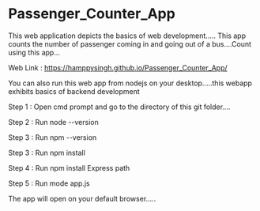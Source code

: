 # Passenger_Counter_App
This web application depicts the basics of web development.....
This app counts the number of passenger coming in and going out of a bus....Count using this app...

Web Link : https://hamppysingh.github.io/Passenger_Counter_App/

You can also run this web app from nodejs on your desktop.....this webapp exhibits basics of backend development

Step 1 : Open cmd prompt and go to the directory of this git folder....

Step 2 : Run node --version

Step 3 : Run npm --version

Step 3 : Run npm install 

Step 4 : Run npm install Express path

Step 5 : Run mode app.js 

The app will open on your default browser.....
 
